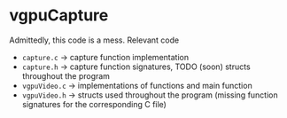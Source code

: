 # vgpuCapture

Admittedly, this code is a mess.
Relevant code 

- `capture.c` → capture function implementation
- `capture.h` → capture function signatures, TODO (soon) structs throughout the program
- `vgpuVideo.c` → implementations of functions and main function
- `vgpuVideo.h` → structs used throughout the program (missing function signatures for the corresponding C file)
